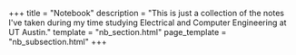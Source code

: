 +++
title = "Notebook"
description = "This is just a collection of the notes I've taken during my time studying Electrical and Computer Engineering at UT Austin."
template = "nb_section.html"
page_template = "nb_subsection.html"
+++
